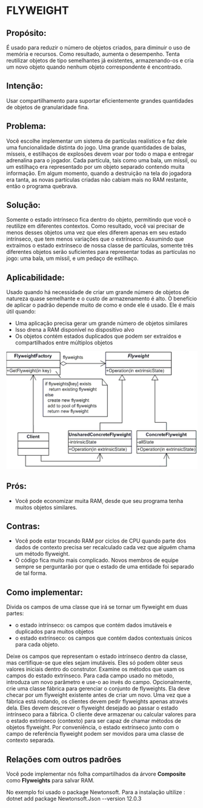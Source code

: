 # FLYWEIGHT
## Propósito:
É usado para reduzir o número de objetos criados, para diminuir o uso de memória e recursos. Como resultado, aumenta o desempenho.
Tenta reutilizar objetos de tipo semelhantes já existentes, armazenando-os e cria um novo objeto quando nenhum objeto correspondente é encontrado.
## Intenção:
Usar compartilhamento para suportar eficientemente grandes quantidades de objetos de granularidade fina.

## Problema: 
Você escolhe implementar um sistema de partículas realístico e faz dele uma funcionalidade distinta do jogo. Uma grande quantidades de balas, mísseis, e estilhaços de explosões devem voar por todo o mapa e entregar adrenalina para o jogador.
Cada partícula, tais como uma bala, um míssil, ou um estilhaço era representado por um objeto separado contendo muita informação. Em algum momento, quando a destruição na tela do jogadora era tanta, as novas partículas criadas não cabiam mais no RAM restante, então o programa quebrava.

## Solução:
Somente o estado intrínseco fica dentro do objeto, permitindo que você o reutilize em diferentes contextos. Como resultado, você vai precisar de menos desses objetos uma vez que eles diferem apenas em seu estado intrínseco, que tem menos variações que o extrínseco.
Assumindo que extraímos o estado extrínseco de nossa classe de partículas, somente três diferentes objetos serão suficientes para representar todas as partículas no jogo: uma bala, um míssil, e um pedaço de estilhaço.

## Aplicabilidade: 
Usado quando há necessidade de criar um grande número de objetos de natureza quase semelhante e o custo de armazenamento é alto.
O benefício de aplicar o padrão depende muito de como e onde ele é usado. Ele é mais útil quando:
* Uma aplicação precisa gerar um grande número de objetos similares
* Isso drena a RAM disponível no dispositivo alvo
* Os objetos contém estados duplicados que podem ser extraídos e compartilhados entre múltiplos objetos

![Representação do Flyweight](./Flyweight.png)

## Prós:
* Você pode economizar muita RAM, desde que seu programa tenha muitos objetos similares.

## Contras:
* Você pode estar trocando RAM por ciclos de CPU quando parte dos dados de contexto precisa ser recalculado cada vez que alguém chama um método flyweight.
* O código fica muito mais complicado. Novos membros de equipe sempre se perguntarão por que o estado de uma entidade foi separado de tal forma.

## Como implementar:
Divida os campos de uma classe que irá se tornar um flyweight em duas partes:
   * o estado intrínseco: os campos que contém dados imutáveis e duplicados para muitos objetos
   * o estado extrínseco: os campos que contém dados contextuais únicos para cada objeto.
   
Deixe os campos que representam o estado intrínseco dentro da classe, mas certifique-se que eles sejam imutáveis. Eles só podem obter seus valores iniciais dentro do construtor.
Examine os métodos que usam os campos do estado extrínseco. Para cada campo usado no método, introduza um novo parâmetro e use-o ao invés do campo.
Opcionalmente, crie uma classe fábrica para gerenciar o conjunto de flyweights. Ela deve checar por um flyweight existente antes de criar um novo. Uma vez que a fábrica está rodando, os clientes devem pedir flyweights apenas através dela. Eles devem descrever o flyweight desejado ao passar o estado intrínseco para a fábrica.
O cliente deve armazenar ou calcular valores para o estado extrínseco (contexto) para ser capaz de chamar métodos de objetos flyweight. Por conveniência, o estado extrínseco junto com o campo de referência flyweight podem ser movidos para uma classe de contexto separada.
## Relações com outros padrões
Você pode implementar nós folha compartilhados da árvore __Composite__ como __Flyweights__ para salvar RAM.


No exemplo foi usado o package Newtonsoft. Para a instalação ultilize : dotnet add package Newtonsoft.Json --version 12.0.3
